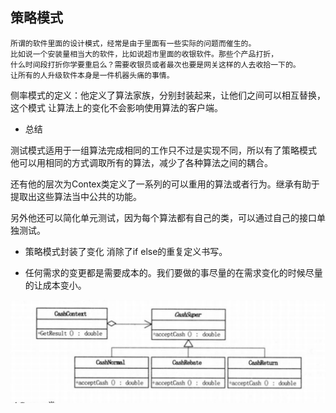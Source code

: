 ## 策略模式

    所谓的软件里面的设计模式，经常是由于里面有一些实际的问题而催生的。
    比如说一个安装量相当大的软件，比如说超市里面的收银软件。那些个产品打折，
    什么时间段打折你学要重启么？需要收银员或者最次也要是网关这样的人去收拾一下的。
    让所有的人升级软件本身是一件机器头痛的事情。
    
 侧率模式的定义：他定义了算法家族，分别封装起来，让他们之间可以相互替换，这个模式
 让算法上的变化不会影响使用算法的客户端。
 
 - 总结
 
 测试模式适用于一组算法完成相同的工作只不过是实现不同，所以有了策略模式
 他可以用相同的方式调取所有的算法，减少了各种算法之间的耦合。
 
还有他的层次为Contex类定义了一系列的可以重用的算法或者行为。继承有助于提取出这些算法当中公共的功能。

另外他还可以简化单元测试，因为每个算法都有自己的类，可以通过自己的接口单独测试。

- 策略模式封装了变化 消除了if else的重复定义书写。

- 任何需求的变更都是需要成本的。我们要做的事尽量的在需求变化的时候尽量的让成本变小。

![avatar](./策略模式.png)